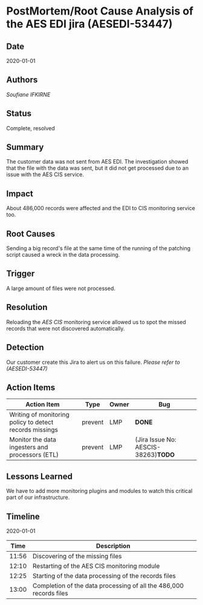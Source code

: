 # PostMortem/Root Cause Analysis of the AES EDI jira (AESEDI-53447)

## Date
2020-01-01

## Authors
*Soufiane IFKIRNE*

## Status
Complete, resolved

## Summary
The customer data was not sent from AES EDI. The investigation showed that 
the file with the data was sent, but it did not get processed due to an issue with the AES CIS service.

## Impact
About 486,000 records were affected and the EDI to CIS monitoring service too.

## Root Causes
Sending a big record's file at the same time of the running of the patching script caused a wreck in the data processing.

## Trigger
A large amount of files were not processed.

## Resolution
Reloading the *AES CIS* monitoring service allowed us to spot the missed records that were not discovered automatically. 

## Detection
Our customer create this Jira to alert us on this failure. *Please refer to (AESEDI-53447)*


## Action Items
| Action Item | Type | Owner | Bug |
| ----------- | ---- | ----- | --- |
| Writing of monitoring policy to detect records missings | prevent | LMP | **DONE** |
| Monitor the data ingesters and processors (ETL) | prevent | LMP | (Jira Issue No: AESCIS-38263)**TODO** |

## Lessons Learned
We have to add more monitoring plugins and modules to watch this critical part of our infrastructure. 

## Timeline

2020-01-01

| Time  | Description |
| ----- | ----------- |
| 11:56 | Discovering of the missing files |
| 12:10 | Restarting of the AES CIS monitoring module |
| 12:25 | Starting of the data processing of the records files |
| 13:00 | Completion of the data processing of all the 486,000 records files |
